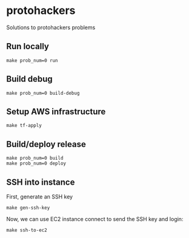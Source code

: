 # protohackers

Solutions to protohackers problems

## Run locally

```
make prob_num=0 run
```

## Build debug

```
make prob_num=0 build-debug
```

## Setup AWS infrastructure

```
make tf-apply
```

## Build/deploy release

```
make prob_num=0 build
make prob_num=0 deploy
```

## SSH into instance

First, generate an SSH key

```
make gen-ssh-key
```

Now, we can use EC2 instance connect to send the SSH key and login:

```
make ssh-to-ec2
```

